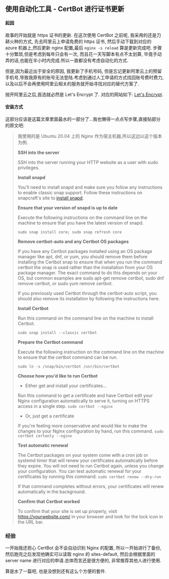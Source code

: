 使用自动化工具 - CertBot 进行证书更新
---

#### 起因
故事的开始就是 https 证书的更新. 在这次使用 CertBot 之前呢, 我采用的还是刀耕火种的方式, 先去阿里云上申请免费的 https 证书, 然后手动下载到对应的 azure 机器上,然后更新 nginx 配置,最后 `nginx -s reload` 算是更新完成吧. 步骤十分繁琐,但是考虑到每年只会有一次, 而且花一天写脚本有点不太划算, 毕竟手动弄的话,也能在半小时内完成.所以一直都没有考虑自动化的方式.

但是,因为最近出于安全的原因, 我更新了手机号码, 但是忘记更新阿里云上的预留手机号,导致我原有的账号无法登陆.考虑到通过人工申请的方式找回账号费时费力,以及以后不会再使用阿里云相关的服务就开始寻找对应的替代方案了.

抛开阿里云之后,首选就必然是 Let's Encrypt 了. 对应的网站如下: [Let's Encrypt](https://letsencrypt.org/how-it-works/).


#### 安装方式
这部分应该是这篇文章里面最水的一部分了...我也懒得一点点写步骤,直接贴部分的原文吧:

> 我使用的是 Ubuntu 20.04 上的 Nginx 作为宿主机器,所以这边以这个版本为例.
>
> **SSH into the server**
>
> SSH into the server running your HTTP website as a user with sudo privileges.
>
> **Install snapd**
>
> You'll need to install snapd and make sure you follow any instructions to enable classic snap support.
> Follow these instructions on snapcraft's site to [install snapd](https://snapcraft.io/docs/installing-snapd/).
>
> **Ensure that your version of snapd is up to date**
>
> Execute the following instructions on the command line on the machine to ensure that you have the latest version of snapd.
>
> `sudo snap install core; sudo snap refresh core`
>
> **Remove certbot-auto and any Certbot OS packages**
>
> If you have any Certbot packages installed using an OS package manager like apt, dnf, or yum, you should remove them before installing the Certbot snap to ensure that when you run the command certbot the snap is used rather than the installation from your OS package manager. The exact command to do this depends on your OS, but common examples are sudo apt-get remove certbot, sudo dnf remove certbot, or sudo yum remove certbot.
>
> If you previously used Certbot through the certbot-auto script, you should also remove its installation by following the instructions here.
>
> **Install Certbot**
>
> Run this command on the command line on the machine to install Certbot.
>
> `sudo snap install --classic certbot`
>
> **Prepare the Certbot command**
>
> Execute the following instruction on the command line on the machine to ensure that the certbot command can be run.
>
> `sudo ln -s /snap/bin/certbot /usr/bin/certbot`
>
> **Choose how you'd like to run Certbot**
>
> + Either get and install your certificates...
>
> Run this command to get a certificate and have Certbot edit your Nginx configuration automatically to serve it, turning on HTTPS access in a single step.
> `sudo certbot --nginx`
>
> + Or, just get a certificate
>
> If you're feeling more conservative and would like to make the changes to your Nginx configuration by hand, run this command.
> `sudo certbot certonly --nginx`
>
> **Test automatic renewal**
>
> The Certbot packages on your system come with a cron job or systemd timer that will renew your certificates automatically before they expire. You will not need to run Certbot again, unless you change your configuration.
> You can test automatic renewal for your certificates by running this command:
> `sudo certbot renew --dry-run`
>
> If that command completes without errors, your certificates will renew automatically in the background.
>
> **Confirm that Certbot worked**
>
> To confirm that your site is set up properly, visit https://yourwebsite.com/ in your browser and look for the lock icon in the URL bar.

### 经验
一开始我还担心 CertBot 会不会自动识别 Nginx 的配置, 所以一开始进行了备份, 然后跑完之后发现他确实可以读取 nginx 的 sites-default, 然后会根据里面的 server name 进行对应的申请.总体而言还是很方便的, 非常推荐其他人进行使用.

算是水了一篇吧, 也是没想到还有这么个方便的套件.
